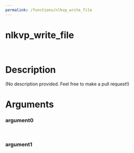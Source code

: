 ```yaml
---
permalink: /functions/nlkvp_write_file
---
```

# nlkvp_write_file  
&nbsp;  
# Description  
(No description provided. Feel free to make a pull request!) 
&nbsp;  
# Arguments
### argument0

&nbsp;    
### argument1

&nbsp;    


